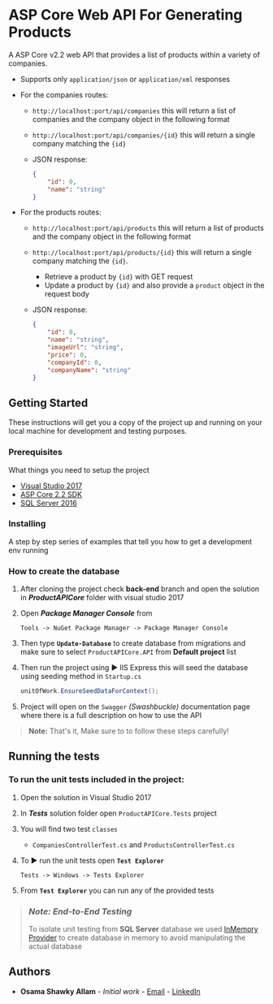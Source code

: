﻿# ASP Core Web API For Generating Products

A ASP Core v2.2 web API that provides a list of products within a variety of companies.

* Supports only `application/json` or `application/xml` responses
* For the companies routes:
  * `http://localhost:port/api/companies`  this will return a list of companies and the company object in the following format
  * `http://localhost:port/api/companies/{id}`  this will return a
single company matching the `{id}`

  * JSON response:

    ```json
    {
        "id": 0,
        "name": "string"
    }
    ```

* For the products routes:

  * `http://localhost:port/api/products` this will return a list of products and the company object in the following format

  * `http://localhost:port/api/products/{id}` this will return a
      single company matching the `{id}`.

    * Retrieve a product by `{id}` with GET request
    * Update a product by `{id}` and also provide a `product` object in the request body

  * JSON response:

      ```json
      {
          "id": 0,
          "name": "string",
          "imageUrl": "string",
          "price": 0,
          "companyId": 0,
          "companyName": "string"
      }
      ```

## Getting Started

These instructions will get you a copy of the project up and running on your local machine for development and testing purposes.

### Prerequisites

What things you need to setup the project

* [Visual Studio 2017](https://visualstudio.microsoft.com/downloads/)
* [ASP Core 2.2 SDK](https://dotnet.microsoft.com/download/dotnet-core/2.2)
* [SQL Server 2016](https://www.microsoft.com/en-us/sql-server/sql-server-downloads)

### Installing

A step by step series of examples that tell you how to get a development env running

### How to create the database

1. After cloning the project check **back-end** branch and open the solution in **_ProductAPICore_** folder with visual studio 2017
2. Open **_Package Manager Console_** from

    ```text
    Tools -> NuGet Package Manager -> Package Manager Console
    ```

3. Then type **`Update-Database`** to create database from migrations and make sure to select `ProductAPICore.API` from **Default project** list 

4. Then run the project using :arrow_forward: IIS Express this will seed the database using seeding method in `Startup.cs`

    ```csharp
    unitOfWork.EnsureSeedDataForContext();
    ```

5. Project will open on the `Swagger` *(Swashbuckle)* documentation page where there is a full description on how to use the API

> **Note:** That's it, Make sure to to follow these steps carefully!

## Running the tests

### To run the unit tests included in the project:

1. Open the solution in Visual Studio 2017

2. In **_Tests_** solution folder open `ProductAPICore.Tests` project

3. You will find two test `classes`

   * `CompaniesControllerTest.cs` and `ProductsControllerTest.cs`

4. To :arrow_forward: run the unit tests open **`Test Explorer`**

    ```text
    Tests -> Windows -> Tests Explorer
    ```

5. From **`Test Explorer`** you can run any of the provided tests

> ### **_Note: End-to-End Testing_**
> To isolate unit testing from **SQL Server** database we used [InMemory Provider](https://docs.microsoft.com/en-us/ef/core/providers/in-memory/) to create database in memory to avoid manipulating the actual database  

## Authors

* **Osama Shawky Allam** - *Initial work* - [Email](osama_allam@ymail.com) - [LinkedIn](https://www.linkedin.com/in/osama-allam/)
